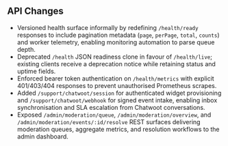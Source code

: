 ## API Changes

- Versioned health surface informally by redefining `/health/ready` responses to include pagination metadata (`page`, `perPage`, `total`, `counts`) and worker telemetry, enabling monitoring automation to parse queue depth.
- Deprecated `/health` JSON readiness clone in favour of `/health/live`; existing clients receive a deprecation notice while retaining status and uptime fields.
- Enforced bearer token authentication on `/health/metrics` with explicit 401/403/404 responses to prevent unauthorised Prometheus scrapes.
- Added `/support/chatwoot/session` for authenticated widget provisioning and `/support/chatwoot/webhook` for signed event intake, enabling inbox synchronisation and SLA escalation from Chatwoot conversations.
- Exposed `/admin/moderation/queue`, `/admin/moderation/overview`, and `/admin/moderation/events/:id/resolve` REST surfaces delivering moderation queues, aggregate metrics, and resolution workflows to the admin dashboard.
